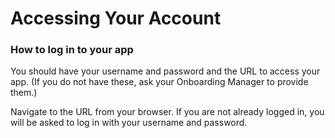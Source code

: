 # Accessing Your Account

### How to log in to your app <a id="docs-internal-guid-f3be1cf3-7fff-1d42-3916-dd11a0a226b8"></a>

You should have your username and password and the URL to access your app. \(If you do not have these, ask your Onboarding Manager to provide them.\)  


Navigate to the URL from your browser. If you are not already logged in, you will be asked to log in with your username and password.  


